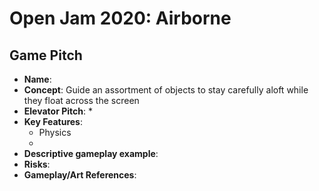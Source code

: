 # Open Jam 2020: Airborne

## Game Pitch

* **Name**: 
* **Concept**: Guide an assortment of objects to stay carefully aloft while they float across the screen
* **Elevator Pitch**:
  * 
* **Key Features**:
  * Physics
  * 
* **Descriptive gameplay example**:
* **Risks**:
* **Gameplay/Art References**:

